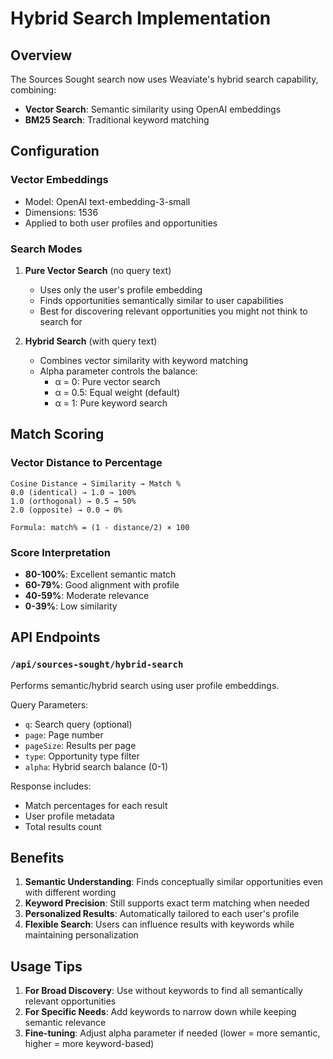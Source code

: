 # Hybrid Search Implementation

## Overview
The Sources Sought search now uses Weaviate's hybrid search capability, combining:
- **Vector Search**: Semantic similarity using OpenAI embeddings
- **BM25 Search**: Traditional keyword matching

## Configuration

### Vector Embeddings
- Model: OpenAI text-embedding-3-small
- Dimensions: 1536
- Applied to both user profiles and opportunities

### Search Modes

1. **Pure Vector Search** (no query text)
   - Uses only the user's profile embedding
   - Finds opportunities semantically similar to user capabilities
   - Best for discovering relevant opportunities you might not think to search for

2. **Hybrid Search** (with query text)
   - Combines vector similarity with keyword matching
   - Alpha parameter controls the balance:
     - α = 0: Pure vector search
     - α = 0.5: Equal weight (default)
     - α = 1: Pure keyword search

## Match Scoring

### Vector Distance to Percentage
```
Cosine Distance → Similarity → Match %
0.0 (identical) → 1.0 → 100%
1.0 (orthogonal) → 0.5 → 50%
2.0 (opposite) → 0.0 → 0%

Formula: match% = (1 - distance/2) × 100
```

### Score Interpretation
- **80-100%**: Excellent semantic match
- **60-79%**: Good alignment with profile
- **40-59%**: Moderate relevance
- **0-39%**: Low similarity

## API Endpoints

### `/api/sources-sought/hybrid-search`
Performs semantic/hybrid search using user profile embeddings.

Query Parameters:
- `q`: Search query (optional)
- `page`: Page number
- `pageSize`: Results per page
- `type`: Opportunity type filter
- `alpha`: Hybrid search balance (0-1)

Response includes:
- Match percentages for each result
- User profile metadata
- Total results count

## Benefits

1. **Semantic Understanding**: Finds conceptually similar opportunities even with different wording
2. **Keyword Precision**: Still supports exact term matching when needed
3. **Personalized Results**: Automatically tailored to each user's profile
4. **Flexible Search**: Users can influence results with keywords while maintaining personalization

## Usage Tips

1. **For Broad Discovery**: Use without keywords to find all semantically relevant opportunities
2. **For Specific Needs**: Add keywords to narrow down while keeping semantic relevance
3. **Fine-tuning**: Adjust alpha parameter if needed (lower = more semantic, higher = more keyword-based)